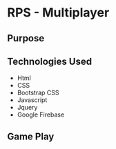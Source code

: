 # RPS - Multiplayer

## Purpose 

## Technologies Used

* Html
* CSS
* Bootstrap CSS
* Javascript
* Jquery
* Google Firebase

## Game Play

